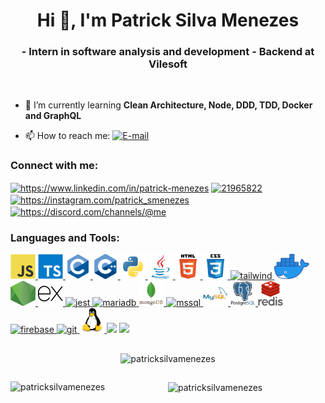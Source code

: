 <h1 align="center">Hi 👋, I'm Patrick Silva Menezes</h1>
<h3 align="center">- Intern in software analysis and development - Backend at Vilesoft</h3>

<br>

- 🌱 I’m currently learning **Clean Architecture, Node, DDD, TDD, Docker and GraphQL**

- 📫 How to reach me: [![E-mail](https://img.shields.io/badge/Gmail-D14836?style=for-the-badge&logo=gmail&logoColor=white)](mailto:patricksilvamenezes@gmail.com)





<h3 align="left">Connect with me:</h3>
<p align="left">
<a href="https://linkedin.com/in/patrick-menezes" target="blank"><img align="center" src="https://raw.githubusercontent.com/rahuldkjain/github-profile-readme-generator/master/src/images/icons/Social/linked-in-alt.svg" alt="https://www.linkedin.com/in/patrick-menezes" height="30" width="40" /></a>
<a href="https://stackoverflow.com/users/21965822" target="blank"><img align="center" src="https://raw.githubusercontent.com/rahuldkjain/github-profile-readme-generator/master/src/images/icons/Social/stack-overflow.svg" alt="21965822" height="30" width="40" /></a>
<a href="https://instagram.com/patrick_smenezes" target="blank"><img align="center" src="https://raw.githubusercontent.com/rahuldkjain/github-profile-readme-generator/master/src/images/icons/Social/instagram.svg" alt="https://instagram.com/patrick_smenezes" height="30" width="40" /></a>
<a href="https://discord.gg/channels/@me" target="blank"><img align="center" src="https://raw.githubusercontent.com/rahuldkjain/github-profile-readme-generator/master/src/images/icons/Social/discord.svg" alt="https://discord.com/channels/@me" height="30" width="40" /></a>
</p>


<h3 align="left">Languages and Tools:</h3>
<p align="left"> 
<a href="https://developer.mozilla.org/en-US/docs/Web/JavaScript" target="_blank" rel="noreferrer"> <img src="https://raw.githubusercontent.com/devicons/devicon/master/icons/javascript/javascript-original.svg" alt="javascript" width="40" height="40"/> </a>
<a href="https://www.typescriptlang.org/" target="_blank" rel="noreferrer"> <img src="https://raw.githubusercontent.com/devicons/devicon/master/icons/typescript/typescript-original.svg" alt="typescript" width="40" height="40"/> </a> 
<a href="https://www.cprogramming.com/" target="_blank" rel="noreferrer"> <img src="https://raw.githubusercontent.com/devicons/devicon/master/icons/c/c-original.svg" alt="c" width="40" height="40"/> </a> 
<a href="https://www.w3schools.com/cpp/" target="_blank" rel="noreferrer">
<img src="https://raw.githubusercontent.com/devicons/devicon/master/icons/cplusplus/cplusplus-original.svg" alt="cplusplus" width="40" height="40"/> </a>
 <a href="https://www.python.org" target="_blank" rel="noreferrer"> <img src="https://raw.githubusercontent.com/devicons/devicon/master/icons/python/python-original.svg" alt="python" width="40" height="40"/> </a> 
<a href="https://www.java.com" target="_blank" rel="noreferrer"> <img src="https://raw.githubusercontent.com/devicons/devicon/master/icons/java/java-original.svg" alt="java" width="40" height="40"/> </a> 
<a href="https://www.w3.org/html/" target="_blank" rel="noreferrer"> <img src="https://raw.githubusercontent.com/devicons/devicon/master/icons/html5/html5-original-wordmark.svg" alt="html5" width="40" height="40"/> </a> 
<a href="https://www.w3schools.com/css/" target="_blank" rel="noreferrer"> 
<img src="https://raw.githubusercontent.com/devicons/devicon/master/icons/css3/css3-original-wordmark.svg" alt="css3" width="40" height="40"/> </a> 
 <a href="https://tailwindcss.com/" target="_blank" rel="noreferrer"> <img src="https://www.vectorlogo.zone/logos/tailwindcss/tailwindcss-icon.svg" alt="tailwind" width="40" height="40"/> </a>
<a href="https://www.docker.com/" target="_blank" rel="noreferrer"> <img src="https://github.com/lucasmsoares96/lucasmsoares96/raw/main/src/Docker.webp" alt="docker" height="40"/> </a> 
 <a href="https://nodejs.org" target="_blank" rel="noreferrer"> <img  src="https://github.com/lucasmsoares96/lucasmsoares96/raw/main/src/Node.js.svg" alt="nodejs" width="40" height="40"/> </a> 
<a href="https://expressjs.com" target="_blank" rel="noreferrer"> <img src="https://github.com/lucasmsoares96/lucasmsoares96/raw/main/src/Express.svg" alt="express" width="40" height="40"/> </a>
 <a href="https://jestjs.io" target="_blank" rel="noreferrer"> <img src="https://www.vectorlogo.zone/logos/jestjsio/jestjsio-icon.svg" alt="jest" width="40" height="40"/> </a> 
 <a href="https://mariadb.org/" target="_blank" rel="noreferrer"> <img src="https://www.vectorlogo.zone/logos/mariadb/mariadb-icon.svg" alt="mariadb" width="40" height="40"/> </a> <a href="https://www.mongodb.com/" target="_blank" rel="noreferrer"> <img src="https://raw.githubusercontent.com/devicons/devicon/master/icons/mongodb/mongodb-original-wordmark.svg" alt="mongodb" width="40" height="40"/> </a> <a href="https://www.microsoft.com/en-us/sql-server" target="_blank" rel="noreferrer"> <img src="https://www.svgrepo.com/show/303229/microsoft-sql-server-logo.svg" alt="mssql" width="40" height="40"/> </a> <a href="https://www.mysql.com/" target="_blank" rel="noreferrer"> <img src="https://raw.githubusercontent.com/devicons/devicon/master/icons/mysql/mysql-original-wordmark.svg" alt="mysql" width="40" height="40"/> </a> 
 <a href="https://www.postgresql.org" target="_blank" rel="noreferrer"> <img src="https://raw.githubusercontent.com/devicons/devicon/master/icons/postgresql/postgresql-original-wordmark.svg" alt="postgresql" width="40" height="40"/> </a> 
 <a href="https://redis.io" target="_blank" rel="noreferrer"> <img src="https://raw.githubusercontent.com/devicons/devicon/master/icons/redis/redis-original-wordmark.svg" alt="redis" width="40" height="40"/> </a> 
 <a href="https://firebase.google.com/" target="_blank" rel="noreferrer"> <img src="https://www.vectorlogo.zone/logos/firebase/firebase-icon.svg" alt="firebase" width="40" height="40"/> </a> <a href="https://git-scm.com/" target="_blank" rel="noreferrer"> <img src="https://www.vectorlogo.zone/logos/git-scm/git-scm-icon.svg" alt="git" width="40" height="40"/> </a>
 <a href="https://www.linux.org/" target="_blank" rel="noreferrer"> <img src="https://raw.githubusercontent.com/devicons/devicon/master/icons/linux/linux-original.svg" alt="linux" width="40" height="40"/> </a> 
 <img src="https://img.shields.io/badge/Prisma-3982CE?style=for-the-badge&logo=Prisma&logoColor=white" /> 
 <img src="https://img.shields.io/badge/Trello-0052CC?style=for-the-badge&logo=trello&logoColor=white" /> 
</p>



<div style="display: flex; justify-content: center;">
  <div>
    <p><img align="center" src="https://github-readme-streak-stats.herokuapp.com/?user=patricksilvamenezes&theme=dark" alt="patricksilvamenezes" width="50%" /></p>
  </div>
</div>
<div style="display: flex;">
  <div style="flex: 1;">
    <p><img align="left" src="https://github-readme-stats.vercel.app/api/top-langs/?username=patricksilvamenezes&layout=compact&langs_count=8&theme=dark" alt="patricksilvamenezes" /></p>
  </div>
  <div style="flex: 1;">
    <p><img align="center" src="https://github-readme-stats.vercel.app/api?username=patricksilvamenezes&show_icons=true&locale=en&theme=dark" alt="patricksilvamenezes" /></p>
  </div>
</div>
